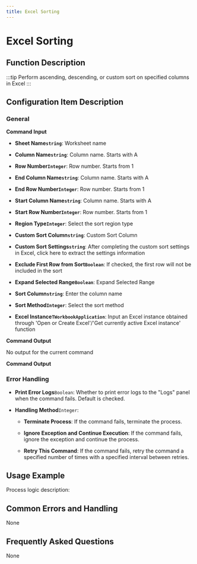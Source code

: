 ```yaml
---
title: Excel Sorting
---
```


# Excel Sorting

## Function Description

:::tip 
Perform ascending, descending, or custom sort on specified columns in Excel
:::

## Configuration Item Description

### General

**Command Input**

- **Sheet Name`string`**: Worksheet name

- **Column Name`string`**: Column name. Starts with A

- **Row Number`Integer`**: Row number. Starts from 1

- **End Column Name`string`**: Column name. Starts with A

- **End Row Number`Integer`**: Row number. Starts from 1

- **Start Column Name`string`**: Column name. Starts with A

- **Start Row Number`Integer`**: Row number. Starts from 1

- **Region Type`Integer`**: Select the sort region type

- **Custom Sort Column`string`**: Custom Sort Column

- **Custom Sort Settings`string`**: After completing the custom sort settings in Excel, click here to extract the settings information

- **Exclude First Row from Sort`Boolean`**: If checked, the first row will not be included in the sort

- **Expand Selected Range`Boolean`**: Expand Selected Range

- **Sort Column`string`**: Enter the column name

- **Sort Method`Integer`**: Select the sort method

- **Excel Instance`TWorkbookApplication`**: Input an Excel instance obtained through 'Open or Create Excel'/'Get currently active Excel instance' function


**Command Output**

No output for the current command


**Command Output**

### Error Handling

- **Print Error Logs**`Boolean`: Whether to print error logs to the "Logs" panel when the command fails. Default is checked. 

- **Handling Method**`Integer`:

    - **Terminate Process**: If the command fails, terminate the process.

    - **Ignore Exception and Continue Execution**: If the command fails, ignore the exception and continue the process.

    - **Retry This Command**: If the command fails, retry the command a specified number of times with a specified interval between retries.

## Usage Example

Process logic description:

## Common Errors and Handling

None

## Frequently Asked Questions

None


